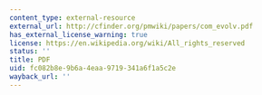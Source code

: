 ```yaml
---
content_type: external-resource
external_url: http://cfinder.org/pmwiki/papers/com_evolv.pdf
has_external_license_warning: true
license: https://en.wikipedia.org/wiki/All_rights_reserved
status: ''
title: PDF
uid: fc082b8e-9b6a-4eaa-9719-341a6f1a5c2e
wayback_url: ''
---
```

